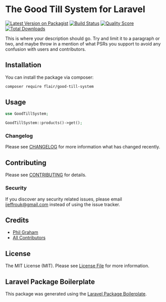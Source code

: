 # The Good Till System for Laravel

[![Latest Version on Packagist](https://img.shields.io/packagist/v/flair/good-till-system.svg?style=flat-square)](https://packagist.org/packages/flair/good-till-system)
[![Build Status](https://img.shields.io/travis/flair/good-till-system/master.svg?style=flat-square)](https://travis-ci.org/flair/good-till-system)
[![Quality Score](https://img.shields.io/scrutinizer/g/flair/good-till-system.svg?style=flat-square)](https://scrutinizer-ci.com/g/flair/good-till-system)
[![Total Downloads](https://img.shields.io/packagist/dt/flair/good-till-system.svg?style=flat-square)](https://packagist.org/packages/flair/good-till-system)

This is where your description should go. Try and limit it to a paragraph or two, and maybe throw in a mention of what PSRs you support to avoid any confusion with users and contributors.

## Installation

You can install the package via composer:

```bash
composer require flair/good-till-system
```

## Usage

``` php
use GoodTillSystem;

GoodTillSystem::products()->get();
```

### Changelog

Please see [CHANGELOG](CHANGELOG.md) for more information what has changed recently.

## Contributing

Please see [CONTRIBUTING](CONTRIBUTING.md) for details.

### Security

If you discover any security related issues, please email ijeffrouk@gmail.com instead of using the issue tracker.

## Credits

- [Phil Graham](https://github.com/flair)
- [All Contributors](../../contributors)

## License

The MIT License (MIT). Please see [License File](LICENSE.md) for more information.

## Laravel Package Boilerplate

This package was generated using the [Laravel Package Boilerplate](https://laravelpackageboilerplate.com).